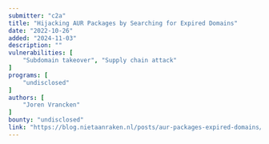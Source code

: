 ```yaml
---
submitter: "c2a"
title: "Hijacking AUR Packages by Searching for Expired Domains"
date: "2022-10-26"
added: "2024-11-03"
description: ""
vulnerabilities: [
    "Subdomain takeover", "Supply chain attack"
]
programs: [
    "undisclosed"
]
authors: [
    "Joren Vrancken"
]
bounty: "undisclosed"
link: "https://blog.nietaanraken.nl/posts/aur-packages-expired-domains/"
---
```




